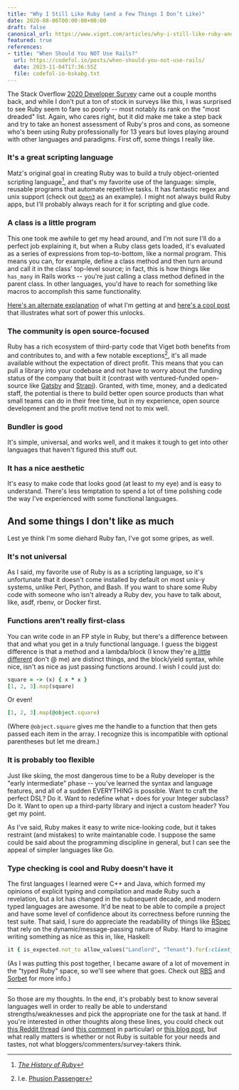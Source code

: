 ```yaml
---
title: "Why I Still Like Ruby (and a Few Things I Don’t Like)"
date: 2020-08-06T00:00:00+00:00
draft: false
canonical_url: https://www.viget.com/articles/why-i-still-like-ruby-and-a-few-things-i-dont-like/
featured: true
references:
- title: "When Should You NOT Use Rails?"
  url: https://codefol.io/posts/when-should-you-not-use-rails/
  date: 2023-11-04T17:36:55Z
  file: codefol-io-bskabg.txt
---
```


The Stack Overflow [2020 Developer
Survey](https://insights.stackoverflow.com/survey/2020#technology-most-loved-dreaded-and-wanted-languages-loved)
came out a couple months back, and while I don't put a ton of stock in
surveys like this, I was surprised to see Ruby seem to fare so poorly --
most notably its rank on the "most dreaded" list. Again, who cares
right, but it did make me take a step back and try to take an honest
assessment of Ruby's pros and cons, as someone who's been using Ruby
professionally for 13 years but loves playing around with other
languages and paradigms. First off, some things I really like.

### It's a great scripting language

Matz's original goal in creating Ruby was to build a truly
object-oriented scripting language[^1], and that's my
favorite use of the language: simple, reusable programs that automate
repetitive tasks. It has fantastic regex and unix support (check out
[`Open3`](https://docs.ruby-lang.org/en/2.0.0/Open3.html) as an
example). I might not always build Ruby apps, but I'll probably always
reach for it for scripting and glue code.

### A class is a little program

This one took me awhile to get my head around, and I'm not sure I'll do
a perfect job explaining it, but when a Ruby class gets loaded, it's
evaluated as a series of expressions from top-to-bottom, like a normal
program. This means you can, for example, define a class method and then
turn around and call it in the class' top-level source; in fact, this is
how things like `has_many` in Rails works -- you're just calling a class
method defined in the parent class. In other languages, you'd have to
reach for something like macros to accomplish this same functionality.

[Here's an alternate
explanation](https://mufid.github.io/blog/2016/ruby-class-evaluation/)
of what I'm getting at and [here's a cool
post](https://dev.to/baweaver/decorating-ruby-part-two-method-added-decoration-48mj)
that illustrates what sort of power this unlocks.

### The community is open source-focused

Ruby has a rich ecosystem of third-party code that Viget both benefits
from and contributes to, and with a few notable
exceptions[^2], it's all made available without the
expectation of direct profit. This means that you can pull a library
into your codebase and not have to worry about the funding status of the
company that built it (contrast with ventured-funded open-source like
[Gatsby](https://www.gatsbyjs.org/) and [Strapi](https://strapi.io/)).
Granted, with time, money, and a dedicated staff, the potential is there
to build better open source products than what small teams can do in
their free time, but in my experience, open source development and the
profit motive tend not to mix well.

### Bundler is good

It's simple, universal, and works well, and it makes it tough to get
into other languages that haven't figured this stuff out.

### It has a nice aesthetic

It's easy to make code that looks good (at least to my eye) and is easy
to understand. There's less temptation to spend a lot of time polishing
code the way I've experienced with some functional languages.

## And some things I don't like as much

Lest ye think I'm some diehard Ruby fan, I've got some gripes, as well.

### It's not universal

As I said, my favorite use of Ruby is as a scripting language, so it's
unfortunate that it doesn't come installed by default on most unix-y
systems, unlike Perl, Python, and Bash. If you want to share some Ruby
code with someone who isn't already a Ruby dev, you have to talk about,
like, asdf, rbenv, or Docker first.

### Functions aren't really first-class

You can write code in an FP style in Ruby, but there's a difference
between that and what you get in a truly functional language. I guess
the biggest difference is that a method and a lambda/block (I know
they're [a little
different](https://yehudakatz.com/2012/01/10/javascript-needs-blocks/)
don't @ me) are distinct things, and the block/yield syntax, while nice,
isn't as nice as just passing functions around. I wish I could just do:

```ruby
square = -> (x) { x * x }
[1, 2, 3].map(square)
```

Or even!

```ruby
[1, 2, 3].map(@object.square)
```

(Where `@object.square` gives me the handle to a function that then gets
passed each item in the array. I recognize this is incompatible with
optional parentheses but let me dream.)

### It is probably too flexible

Just like skiing, the most dangerous time to be a Ruby developer is the
"early intermediate" phase -- you've learned the syntax and language
features, and all of a sudden EVERYTHING is possible. Want to craft the
perfect DSL? Do it. Want to redefine what `+` does for your Integer
subclass? Do it. Want to open up a third-party library and inject a
custom header? You get my point.

As I've said, Ruby makes it easy to write nice-looking code, but it
takes restraint (and mistakes) to write maintanable code. I suppose the
same could be said about the programming discipline in general, but I
can see the appeal of simpler languages like Go.

### Type checking is cool and Ruby doesn't have it

The first languages I learned were C++ and Java, which formed my
opinions of explicit typing and compilation and made Ruby such a
revelation, but a lot has changed in the subsequent decade, and modern
typed languages are awesome. It'd be neat to be able to compile a
project and have some level of confidence about its correctness before
running the test suite. That said, I sure do appreciate the readability
of things like [RSpec](https://rspec.info/) that rely on the
dynamic/message-passing nature of Ruby. Hard to imagine writing
something as nice as this in, like, Haskell:

```ruby
it { is_expected.not_to allow_values("Landlord", "Tenant").for(:client_type) }
```

(As I was putting this post together, I became aware of a lot of
movement in the "typed Ruby" space, so we'll see where that goes. Check
out
[RBS](https://developer.squareup.com/blog/the-state-of-ruby-3-typing/)
and [Sorbet](https://sorbet.org/) for more info.)

------------------------------------------------------------------------

So those are my thoughts. In the end, it's probably best to know several
languages well in order to really be able to understand
strengths/weaknesses and pick the appropriate one for the task at hand.
If you're interested in other thoughts along these lines, you could
check out [this Reddit
thread](https://www.reddit.com/r/ruby/comments/hpta1o/i_am_tired_of_hearing_that_ruby_is_fine/)
(and [this
comment](https://www.reddit.com/r/ruby/comments/hpta1o/i_am_tired_of_hearing_that_ruby_is_fine/fxvfzgo/)
in particular) or [this blog
post](https://codefol.io/posts/when-should-you-not-use-rails/), but what
really matters is whether or not Ruby is suitable for your needs and
tastes, not what bloggers/commenters/survey-takers think.

[^1]: [*The History of Ruby*](https://www.sitepoint.com/history-ruby/)
[^2]: I.e. [Phusion Passenger](https://www.phusionpassenger.com/)
